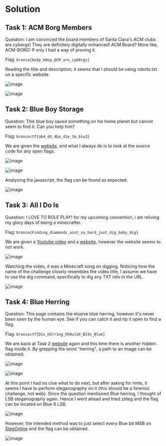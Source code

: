 # Solution
## Task 1: ACM Borg Members
Question: I am convinced the board members of Santa Clara's ACM clubs are cyborgs! They are definitely digitally enhanced! ACM Board? More like, ACM-BORG! If only I had a way of proving it.

Flag: `bronco{be3p_b0op_@CM_are_cyb0rgs}`

Reading the title and description, it seems that I should be using robots.txt on a specific website.

![image](https://github.com/warlocksmurf/onlinectf-writeups/assets/121353711/6a553df0-6cbf-4990-a841-47dbe8cd02c5)

![image](https://github.com/warlocksmurf/onlinectf-writeups/assets/121353711/a419201e-f7bc-4e02-9e9d-aa9aa2b78e84)

## Task 2: Blue Boy Storage
Question: This blue boy saved something on his home planet but cannot seem to find it. Can you help him?

Flag: `broncoctf{ab4_d3_4ba_d1e_1m_blu3}`

We are given the [website](https://blue.web.broncoctf.xyz/), and what I always do is to look at the source code for any open flags.

![image](https://github.com/warlocksmurf/onlinectf-writeups/assets/121353711/cf66e6e6-81d3-4274-8d90-95aaa539649a)

![image](https://github.com/warlocksmurf/onlinectf-writeups/assets/121353711/c47a41a6-72c4-4dfe-8b4d-f1dcc1ef40a6)

Analyzing the javascript, the flag can be found as expected.

![image](https://github.com/warlocksmurf/onlinectf-writeups/assets/121353711/4879685b-42a4-4b72-bdd5-1779fff38a57)

## Task 3: All I Do Is
Question: I LOVE TO ROLE PLAY! for my upcoming convention, i am reliving my glory days of being a minecrafter.

Flag: `bronco{Finding_diamonds_aint_so_hard_just_dig_baby_dig}`

We are given a [Youtube video](https://www.youtube.com/watch?v=DLgYt-569jc) and a [website](https://diamonds.broncoctf.xyz/), however the website seems to not work.

![image](https://github.com/warlocksmurf/onlinectf-writeups/assets/121353711/2f7b0b6b-1f2d-43c6-ab02-ca8ad5ebfa11)

Watching the video, it was a Minecraft song on digging. Noticing how the name of the challenge closely resembles the video title, I assume we have to use the dig command, specifically to dig any TXT info in the URL.

![image](https://github.com/warlocksmurf/onlinectf-writeups/assets/121353711/dc4c5d0f-78b8-4e8d-9880-0be13854f0ea)

## Task 4: Blue Herring
Question: This page contains the elusive blue herring, however it's never been seen by the human eye. See if you can catch it and rip it open to find a flag.

Flag: `broncoctf{D1s_H3rr1ng_Sh0uld4_B33n_Blue}`

We are back at Task 2 [website](https://blue.web.broncoctf.xyz/) again and this time there is another hidden flag inside it. By grepping the word "herring", a path to an image can be obtained.

![image](https://github.com/warlocksmurf/onlinectf-writeups/assets/121353711/fcc73a62-9f01-4150-8882-2fb1da4af253)

![image](https://github.com/warlocksmurf/onlinectf-writeups/assets/121353711/fb5e55fb-94e1-4748-b6b6-1998a3eaae5f)

At this point I had no clue what to do next, but after asking for hints, it seems I have to perform steganography on it (this should be a forensic challenge, not web). Since the question mentioned Blue herring, I thought of LSB steganography again. Hence I went ahead and tried zsteg and the flag can be located on Blue 8 LSB.

![image](https://github.com/warlocksmurf/onlinectf-writeups/assets/121353711/a99abbf8-8ef8-44a6-abc2-309c48ef2df0)

However, the intended method was to just select every Blue bit MSB on [StegOnline](https://georgeom.net/StegOnline/extract) and the flag can be obtained.

![image](https://github.com/warlocksmurf/onlinectf-writeups/assets/121353711/9c755f4f-1f5d-4cf8-a32f-ca7aae2d2dee)
